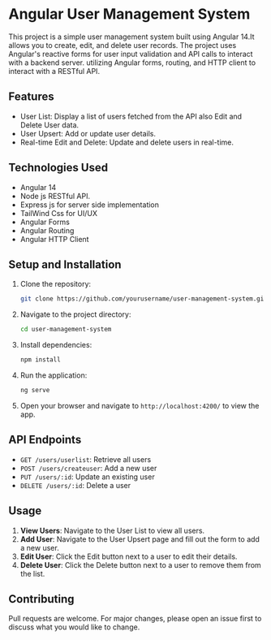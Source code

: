 
# Angular User Management System

This project is a simple user management system built using Angular 14.It allows you to create, edit, and delete user records. The project uses Angular's reactive forms for user input validation and API calls to interact with a backend server. utilizing Angular forms, routing, and HTTP client to interact with a RESTful API.


## Features

- User List: Display a list of users fetched from the API also Edit and Delete User data.
- User Upsert: Add or update user details.
- Real-time Edit and Delete: Update and delete users in real-time.

## Technologies Used

- Angular 14
- Node js RESTful API.
- Express js for server side implementation
- TailWind Css for UI/UX
- Angular Forms
- Angular Routing
- Angular HTTP Client


## Setup and Installation

1. Clone the repository:

    ```bash
    git clone https://github.com/yourusername/user-management-system.git
    ```

2. Navigate to the project directory:

    ```bash
    cd user-management-system
    ```

3. Install dependencies:

    ```bash
    npm install
    ```

4. Run the application:

    ```bash
    ng serve
    ```

5. Open your browser and navigate to `http://localhost:4200/` to view the app.

## API Endpoints

- `GET /users/userlist`: Retrieve all users
- `POST /users/createuser`: Add a new user
- `PUT /users/:id`: Update an existing user
- `DELETE /users/:id`: Delete a user

## Usage

1. **View Users**: Navigate to the User List to view all users.
2. **Add User**: Navigate to the User Upsert page and fill out the form to add a new user.
3. **Edit User**: Click the Edit button next to a user to edit their details.
4. **Delete User**: Click the Delete button next to a user to remove them from the list.

## Contributing

Pull requests are welcome. For major changes, please open an issue first to discuss what you would like to change.


